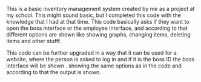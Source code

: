 This is a basic inventory management system created by me as a project at my school. This might sound basic, but I completed this code with the knowledge that I had at that time. 
This code basically asks if they want to open the boss interface or the employee interface, and according to that different options are shown like showing graphs, changing items, deleting items and other stufff. 

This code can be further upgraded in a way that it can be used for a website, where the person is asked to log in and if it is the boss ID the boss interface will be shown . showing the same options as in the code and according to that the output is shown. 


